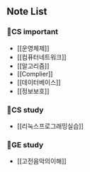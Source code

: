 ## Note List

### 📘CS important
+ [[운영체제]]
+ [[컴퓨터네트워크]]
+ [[알고리즘]]
+ [[Complier]]
+ [[데이터베이스]]
+ [[정보보호]]

### 📗CS study
+ [[리눅스프로그래밍실습]] 

### 📑GE study
+ [[고전음악의이해]]